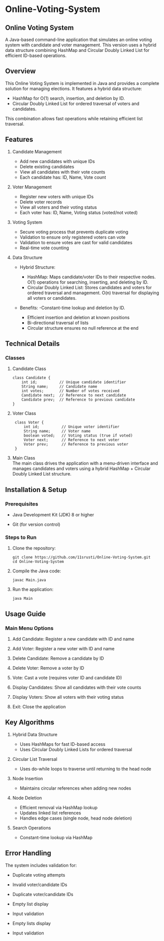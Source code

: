 # Online-Voting-System
## Online Voting System
A Java-based command-line application that simulates an online voting system with candidate and voter management.
This version uses a hybrid data structure combining HashMap and Circular Doubly Linked List for efficient ID-based operations.

## Overview
This Online Voting System is implemented in Java and provides a complete solution for managing elections.
It features a hybrid data structure:
 - HashMap for O(1) search, insertion, and deletion by ID.
 - Circular Doubly Linked List for ordered traversal of voters and candidates.

This combination allows fast operations while retaining efficient list traversal.

## Features
1. Candidate Management
    - Add new candidates with unique IDs
    - Delete existing candidates
   - View all candidates with their vote counts
   - Each candidate has: ID, Name, Vote count

2. Voter Management
    - Register new voters with unique IDs
    - Delete voter records
    - View all voters and their voting status
    - Each voter has: ID, Name, Voting status (voted/not voted)

3. Voting System
   - Secure voting process that prevents duplicate voting
   -  Validation to ensure only registered voters can vote
    - Validation to ensure votes are cast for valid candidates
    - Real-time vote counting

4. Data Structure
    - Hybrid Structure:
        - HashMap: Maps candidate/voter IDs to their respective nodes. O(1) operations for searching, inserting, and deleting by ID.
        - Circular Doubly Linked List: Stores candidates and voters for ordered traversal and management. O(n) traversal for displaying all voters or candidates.

    - Benefits:
       -Constant-time lookup and deletion by ID.
       - Efficient insertion and deletion at known positions
        - Bi-directional traversal of lists
        - Circular structure ensures no null reference at the end

## Technical Details
### Classes
1. Candidate Class
    ```
    class Candidate {
        int id;          // Unique candidate identifier
        String name;     // Candidate name
        int votes;       // Number of votes received
        Candidate next;  // Reference to next candidate
        Candidate prev;  // Reference to previous candidate
    }
2. Voter Class
   ```
    class Voter {
        int id;          // Unique voter identifier
        String name;     // Voter name
        boolean voted;   // Voting status (true if voted)
        Voter next;      // Reference to next voter
        Voter prev;      // Reference to previous voter
    }
3. Main Class<br>
The main class drives the application with a menu-driven interface and manages candidates     and voters using a hybrid HashMap + Circular Doubly Linked List structure.

## Installation & Setup
### Prerequisites
  - Java Development Kit (JDK) 8 or higher
  
  - Git (for version control)

### Steps to Run
1. Clone the repository:

    ```
    git clone https://github.com/11srusti/Online-Voting-System.git
    cd Online-Voting-System
2. Compile the Java code:

    ```
    javac Main.java
3. Run the application:

    ```
    java Main
## Usage Guide
### Main Menu Options
1. Add Candidate: Register a new candidate with ID and name

2. Add Voter: Register a new voter with ID and name

3. Delete Candidate: Remove a candidate by ID

4. Delete Voter: Remove a voter by ID

5. Vote: Cast a vote (requires voter ID and candidate ID)

6. Display Candidates: Show all candidates with their vote counts

7. Display Voters: Show all voters with their voting status

8. Exit: Close the application


## Key Algorithms
1. Hybrid Data Structure
    - Uses HashMaps for fast ID-based access
    - Uses Circular Doubly Linked Lists for ordered traversal

2. Circular List Traversal
    - Uses do-while loops to traverse until returning to the head node

3. Node Insertion
    - Maintains circular references when adding new nodes

4. Node Deletion
    - Efficient removal via HashMap lookup
    - Updates linked list references
    - Handles edge cases (single node, head node deletion)

5. Search Operations
    - Constant-time lookup via HashMap

## Error Handling
The system includes validation for:

- Duplicate voting attempts

- Invalid voter/candidate IDs
- Duplicate voter/candidate IDs

- Empty list display

- Input validation

- Empty lists display

- Input validation
